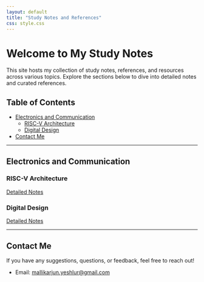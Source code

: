```yaml
---
layout: default
title: "Study Notes and References"
css: style.css
---
```


# Welcome to My Study Notes

This site hosts my collection of study notes, references, and resources across various topics. Explore the sections below to dive into detailed notes and curated references.

## Table of Contents

- [Electronics and Communication](#electronics-and-communication)
  - [RISC-V Architecture](notes/risc-v.md)
  - [Digital Design](notes/digital-design.md)
- [Contact Me](#contact-me)

---

## Electronics and Communication

### RISC-V Architecture
[Detailed Notes](note/download2.pdf)

### Digital Design
[Detailed Notes](notes/digital-design.md)


---

## Contact Me

If you have any suggestions, questions, or feedback, feel free to reach out!

- Email: [mallikarjun.yeshlur@gmail.com](mailto:mallikarjun.yeshlur@gmail.com)
